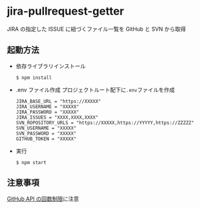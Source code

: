 # jira-pullrequest-getter

JIRA の指定した ISSUE に紐づくファイル一覧を GitHub と SVN から取得

## 起動方法

- 依存ライブラリインストール

  ```
  $ npm install
  ```

- .env ファイル作成
  プロジェクトルート配下に`.env`ファイルを作成

  ```
  JIRA_BASE_URL = "https://XXXXX"
  JIRA_USERNAME = "XXXXX"
  JIRA_PASSWORD = "XXXXX"
  JIRA_ISSUES = "XXXX,XXXX,XXXX"
  SVN_ROPOSITORY_URLS = "https://XXXXX,https://YYYYY,https://ZZZZZ"
  SVN_USERNAME = "XXXXX"
  SVN_PASSWORD = "XXXXX"
  GITHUB_TOKEN = "XXXXX"
  ```

- 実行

  ```
  $ npm start
  ```

## 注意事項

[GitHub API の回数制限](https://developer.github.com/v3/#rate-limiting)に注意
